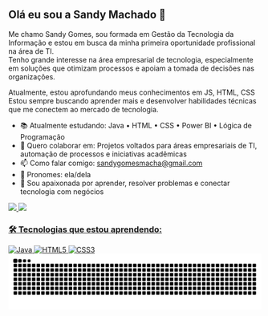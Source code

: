 ## Olá eu sou a Sandy Machado 👋

Me chamo Sandy Gomes, sou formada em Gestão da Tecnologia da Informação e estou em busca da minha primeira oportunidade profissional na área de TI.  
Tenho grande interesse na área empresarial de tecnologia, especialmente em soluções que otimizam processos e apoiam a tomada de decisões nas organizações.

Atualmente, estou aprofundando meus conhecimentos em JS, HTML, CSS Estou sempre buscando aprender mais e desenvolver habilidades técnicas que me conectem ao mercado de tecnologia.


- 📚 Atualmente estudando: Java • HTML • CSS • Power BI • Lógica de Programação
- 🤝 Quero colaborar em: Projetos voltados para áreas empresariais de TI, automação de processos e iniciativas acadêmicas
- 📫 Como falar comigo: sandygomesmacha@gmail.com
- 🤍 Pronomes: ela/dela
- 🎯 Sou apaixonada por aprender, resolver problemas e conectar tecnologia com negócios

<div>
<a href="https://beacons.ai/Sandymachad">
<img heigth="180em" src="https://github-readme-stats.vercel.app/api?username=Sandymachad&show_icons=true&theme=dracula&include_all_commits=true&count_private=true"/> 
<img heigth="180em" src="https://github-readme-stats.vercel.app/api/top-langs/?username=Sandymachad&layout=compact&langs_count=168theme=dark"/> 
</div>
  
### 🛠️ Tecnologias que estou aprendendo:

<p align="left">
  <img src="https://img.shields.io/badge/Java-%23ED8B00.svg?style=for-the-badge&logo=java&logoColor=white" alt="Java"/>
  <img src="https://img.shields.io/badge/HTML5-%23E34F26.svg?style=for-the-badge&logo=html5&logoColor=white" alt="HTML5"/>
  <img src="https://cdn.jsdelivr.net/gh/devicons/devicon/icons/css3/css3-original.svg" alt="CSS3" width="40" height="40" />

  
<picture align="center">
  <source media="(prefers-color-scheme: dark)" srcset="https://raw.githubusercontent.com/sandymachad/sandymachad/output/github-contribution-grid-snake-dark.svg">
  <source media="(prefers-color-scheme: light)" srcset="https://raw.githubusercontent.com/sandymachad/sandymachad/output/github-contribution-grid-snake-dark.svg">
  <img align="center" alt="github contribution grid snake animation" src="https://raw.githubusercontent.com/sandymachad/sandymachad/output/github-contribution-grid-snake.svg">
</picture>
  
